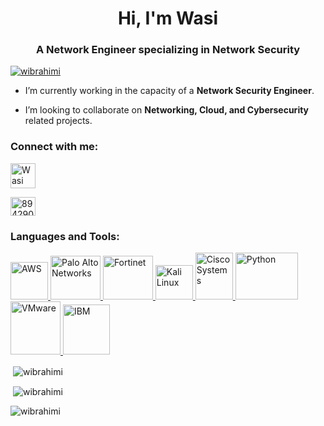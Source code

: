 
<head>

<link rel="shortcut icon" type="image/x-icon" href="./assets/favicon/favicon.ico?">

 
</head>





<h1 align="center">Hi, I'm Wasi</h1>
<h3 align="center">A Network Engineer specializing in Network Security</h3>

<p align="left"> <a href="https://github.com/ryo-ma/github-profile-trophy"><img src="https://github-profile-trophy.vercel.app/?username=wibrahimi" alt="wibrahimi" /></a> </p>

- I’m currently working in the capacity of a **Network Security Engineer**.

- I’m looking to collaborate on **Networking, Cloud, and Cybersecurity** related projects.


<h3 align="left">Connect with me:</h3>
<p align="left">
 
 <a href="https://linkedin.com/in/wasiibrahimi" target="blank"> <img align="center" src="https://www.logo.wine/a/logo/LinkedIn/LinkedIn-Icon-Logo.wine.svg" alt="Wasi" height="40" width="40" /></a> 
 
<a href="https://stackoverflow.com/users/8942909" target="blank"><img align="center" src="https://raw.githubusercontent.com/rahuldkjain/github-profile-readme-generator/master/src/images/icons/Social/stack-overflow.svg" alt="8942909" height="30" width="40" /></a>
 
</p>

<h3 align="left">Languages and Tools:</h3>
<p align="left"> 
 
 <a href="https://www.aws.com/" target="_blank" rel="noreferrer"> <img src="https://www.logo.wine/a/logo/Amazon_Web_Services/Amazon_Web_Services-Logo.wine.svg" alt="AWS" width="60" height="60"/> </a> 
 <a href="https://www.paloaltonetworks.com/" target="_blank" rel="noreferrer"> <img src="https://www.logo.wine/a/logo/Palo_Alto_Networks/Palo_Alto_Networks-Logo.wine.svg" alt="Palo Alto Networks" width="80" height="70"/> </a>
 <a href="https://www.fortinet.com/" target="_blank" rel="noreferrer"> <img src="https://www.logo.wine/a/logo/Fortinet/Fortinet-Logo.wine.svg" alt="Fortinet" width="80" height="70"/> </a> 
 <a href="https://www.kali.org/" target="_blank" rel="noreferrer"> <img src="https://upload.vectorlogo.zone/logos/kali/images/99996646-d340-4b8f-b820-e25525048e9c.svg" alt="Kali Linux" width="60" height="55"/> </a> 
 <a href="https://www.cisco.com/" target="_blank" rel="noreferrer"> <img src="https://www.logo.wine/a/logo/Cisco_Systems/Cisco_Systems-Logo.wine.svg" alt="Cisco Systems" width="60" height="75"/> </a> 
 <a href="https://www.python.org/" target="_blank" rel="noreferrer"> <img src="https://www.logo.wine/a/logo/Python_(programming_language)/Python_(programming_language)-Logo.wine.svg" alt="Python" width="100" height="75"/> </a> 
 <a href="https://vmware.com/" target="_blank" rel="noreferrer"> <img src="https://www.logo.wine/a/logo/VMware/VMware-Logo.wine.svg" alt="VMware" width="80" height="85"/> </a> 
 <a href="https://www.ibm.com/qradar" target="_blank" rel="noreferrer"> <img src="https://www.logo.wine/a/logo/IBM/IBM-Logo.wine.svg" alt="IBM" width="75" height="80"/> </a> 




 




 

 </p>

<p>&nbsp;<img align="center" src="https://github-readme-stats.vercel.app/api/top-langs?username=wibrahimi&show_icons=true&locale=en&layout=compact" alt="wibrahimi" /></p>

<p>&nbsp;<img align="center" src="https://github-readme-stats.vercel.app/api?username=wibrahimi&show_icons=true&locale=en" alt="wibrahimi" /></p>

<p><img align="center" src="https://github-readme-streak-stats.herokuapp.com/?user=wibrahimi&" alt="wibrahimi" /></p>
